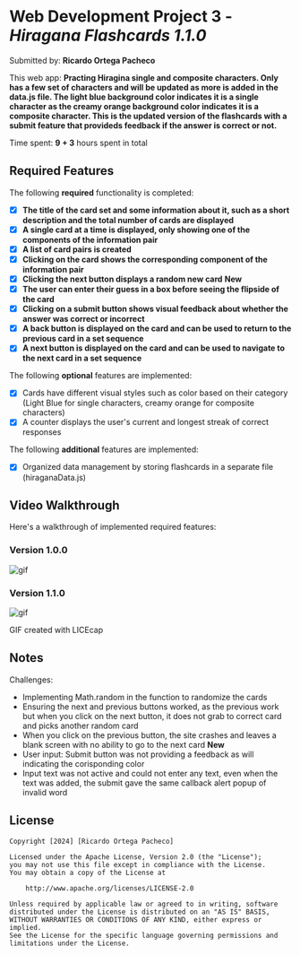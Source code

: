 # Web Development Project 3 - *Hiragana Flashcards 1.1.0*

Submitted by: **Ricardo Ortega Pacheco**

This web app: **Practing Hiragina single and composite characters. Only has a few set of characters and will be updated as more is added in the data.js file. The light blue background color indicates it is a single character as the creamy orange background color indicates it is a composite character. This is the updated version of the flashcards with a submit feature that provideds feedback if the answer is correct or not.**

Time spent: **9 + 3** hours spent in total

## Required Features

The following **required** functionality is completed:

- [x] **The title of the card set and some information about it, such as a short description and the total number of cards are displayed**
- [x] **A single card at a time is displayed, only showing one of the components of the information pair**
- [x] **A list of card pairs is created**
- [x] **Clicking on the card shows the corresponding component of the information pair**
- [x] **Clicking the next button displays a random new card**
**New**
- [x] **The user can enter their guess in a box before seeing the flipside of the card**
- [x] **Clicking on a submit button shows visual feedback about whether the answer was correct or incorrect**
- [x] **A back button is displayed on the card and can be used to return to the previous card in a set sequence**
- [x] **A next button is displayed on the card and can be used to navigate to the next card in a set sequence**

The following **optional** features are implemented:

- [x] Cards have different visual styles such as color based on their category (Light Blue for single characters, creamy orange for composite characters)
- [x] A counter displays the user's current and longest streak of correct responses

The following **additional** features are implemented:

* [x] Organized data management by storing flashcards in a separate file (hiraganaData.js)

## Video Walkthrough

Here's a walkthrough of implemented required features:

<h3>Version 1.0.0</h3>
<img src='https://imgur.com/59zMbfo.gif' title='flashcard gif' width='' alt='gif' />

<h3>Version 1.1.0</h3>
<img src='https://imgur.com/wDqi0JW.gif' title='flashcard gif v.1.1' width='' alt='gif' />

GIF created with LICEcap
## Notes

Challenges: 
- Implementing Math.random in the function to randomize the cards 
- Ensuring the next and previous buttons worked, as the previous work but when you click on the next button,
    it does not grab to correct card and picks another random card
- When you click on the previous button, the site crashes and leaves a blank screen with no ability to go to the
    next card
**New**
- User input: Submit button was not providing a feedback as will indicating the corisponding color
- Input text was not active and could not enter any text, even when the text was added, the submit gave the same callback alert popup of invalid word

## License

    Copyright [2024] [Ricardo Ortega Pacheco]

    Licensed under the Apache License, Version 2.0 (the "License");
    you may not use this file except in compliance with the License.
    You may obtain a copy of the License at

        http://www.apache.org/licenses/LICENSE-2.0

    Unless required by applicable law or agreed to in writing, software
    distributed under the License is distributed on an "AS IS" BASIS,
    WITHOUT WARRANTIES OR CONDITIONS OF ANY KIND, either express or implied.
    See the License for the specific language governing permissions and
    limitations under the License.
